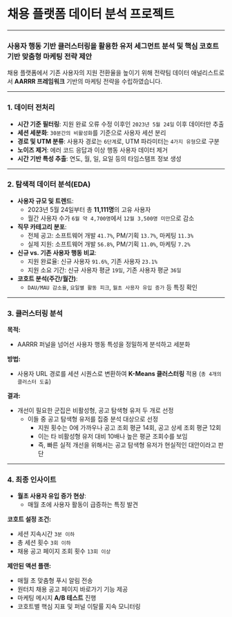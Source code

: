 # 채용 플랫폼 데이터 분석 프로젝트 

---

### 사용자 행동 기반 클러스터링을 활용한 유저 세그먼트 분석 및 핵심 코호트 기반 맞춤형 마케팅 전략 제안

채용 플랫폼에서 기존 사용자의 지원 전환율을 높이기 위해 전략팀 데이터 애널리스트로서 **AARRR 프레임워크** 기반의 마케팅 전략을 수립하였습니다.

---

### 1. 데이터 전처리
- **시간 기준 필터링**: 지원 완료 오류 수정 이후인 `2023년 5월 24일` 이후 데이터만 추출
- **세션 세분화**: `30분간의 비활성화`를 기준으로 사용자 세션 분리
- **경로 및 UTM 분류**: 사용자 경로는 `6단계`로, UTM 파라미터는 `4가지 유형`으로 구분
- **노이즈 제거**: 에러 코드 응답과 이상 행동 사용자 데이터 제거
- **시간 기반 특성 추출**: 연도, 월, 일, 요일 등의 타임스탬프 정보 생성

---

### 2. 탐색적 데이터 분석(EDA)
- **사용자 규모 및 트렌드**:
  - 2023년 5월 24일부터 총 **11,111명**의 고유 사용자
  - 월간 사용자 수가 `6월 약 4,700명`에서 `12월 3,500명 미만`으로 감소
- **직무 카테고리 분포**:
  - 전체 공고: 소프트웨어 개발 `41.7%`, PM/기획 `13.7%`, 마케팅 `11.3%`
  - 실제 지원: 소프트웨어 개발 `56.8%`, PM/기획 `11.0%`, 마케팅 `7.2%`
- **신규 vs. 기존 사용자 행동 비교**:
  - 지원 완료율: 신규 사용자 `91.6%`, 기존 사용자 `23.1%`
  - 지원 소요 기간: 신규 사용자 평균 `19일`, 기존 사용자 평균 `36일`
- **코호트 분석(주간/월간)**:
  - `DAU/MAU 감소율`, `요일별 활동 피크`, `월초 사용자 유입 증가` 등 특징 확인

---

### 3. 클러스터링 분석

**목적:**
- AARRR 퍼널을 넘어선 사용자 행동 특성을 정밀하게 분석하고 세분화

**방법:**
- 사용자 URL 경로를 세션 시퀀스로 변환하여 **K-Means 클러스터링** 적용 (`총 4개의 클러스터 도출`)

**결과:**
- 개선이 필요한 군집은 비활성형, 공고 탐색형 유저 두 개로 선정
  - 이들 중 공고 탐색형 유저를 집중 분석 대상으로 선정
    - 지원 횟수는 0에 가까우나 공고 조회 평균 14회, 공고 상세 조회 평균 12회
    - 이는 타 비활성형 유저 대비 10배나 높은 평균 조회수를 보임
    - 즉, 빠른 실적 개선을 위해서는 공고 탐색형 유저가 현실적인 대안이라고 판단
---

### 4. 최종 인사이트

- **월초 사용자 유입 증가 현상**:
  - 매월 초에 사용자 활동이 급증하는 특징 발견

**코호트 설정 조건:**
- 세션 지속시간 `3분 이하`
- 총 세션 횟수 `3회 이하`
- 채용 공고 페이지 조회 횟수 `13회 이상`

**제안된 액션 플랜:**
- 매월 초 맞춤형 푸시 알림 전송
- 원터치 채용 공고 페이지 바로가기 기능 제공
- 마케팅 메시지 **A/B 테스트** 진행
- 코호트별 핵심 지표 및 퍼널 이탈률 지속 모니터링
